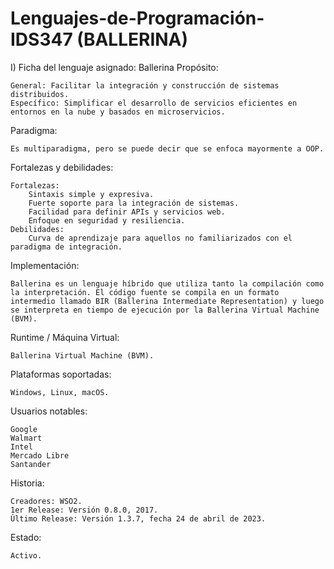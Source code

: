 # Lenguajes-de-Programación-IDS347 (BALLERINA)
I) Ficha del lenguaje asignado: Ballerina
Propósito:

    General: Facilitar la integración y construcción de sistemas distribuidos.
    Específico: Simplificar el desarrollo de servicios eficientes en entornos en la nube y basados en microservicios.

Paradigma:

    Es multiparadigma, pero se puede decir que se enfoca mayormente a OOP.

Fortalezas y debilidades:

    Fortalezas:
        Sintaxis simple y expresiva.
        Fuerte soporte para la integración de sistemas.
        Facilidad para definir APIs y servicios web.
        Enfoque en seguridad y resiliencia.
    Debilidades:
        Curva de aprendizaje para aquellos no familiarizados con el paradigma de integración.

Implementación:

    Ballerina es un lenguaje híbrido que utiliza tanto la compilación como la interpretación. El código fuente se compila en un formato intermedio llamado BIR (Ballerina Intermediate Representation) y luego se interpreta en tiempo de ejecución por la Ballerina Virtual Machine (BVM).

Runtime / Máquina Virtual:

    Ballerina Virtual Machine (BVM).

Plataformas soportadas:

    Windows, Linux, macOS.

Usuarios notables:

    Google
    Walmart
    Intel
    Mercado Libre
    Santander
    
Historia:

    Creadores: WSO2.
    1er Release: Versión 0.8.0, 2017.
    Último Release: Versión 1.3.7, fecha 24 de abril de 2023.

Estado:

    Activo.
